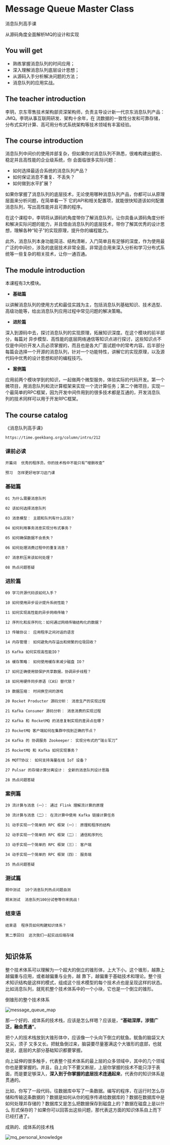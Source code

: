 # Message Queue Master Class

消息队列高手课

从源码角度全面解析MQ的设计和实现

## You will get

+ 熟练掌握消息队列的时间应用；
+ 深入理解消息队列底层设计思想；
+ 从源码入手分析解决问题的方法；
+ 消息队列的应用实战。

## The teacher introduction

李玥，京东零售技术架构部资深架构师，负责主导设计新一代京东消息队列产品： JMQ。李玥从事互联网研发、架构十余年，在 流数据的一致性分发和可靠存储，分布式实时计算、高可用分布式系统架构等技术领域有丰富经验。

## The course introduction

消息队列中间价的使用并部复杂，但如果你对消息队列不熟悉，很难构建出健壮、稳定并且高性能的企业级系统，你 会面临很多实际问题：

+ 如何选择最适合系统的消息队列产品？
+ 如何保证消息不重复、不丢失？
+ 如何做到水平扩展？

如果你掌握了消息队列的底层技术，无论使用哪种消息队列产品，你都可以从原理层面来分析问题，在简单看一下 它的API和相关配置项，就能很快知道该如何配置消息队列，写出高性能并且可靠的程序。

在这个课程中，李玥将从源码的角度带你了解消息队列，让你具备从源码角度分析和解决实际问题的能力，并且借由消息队列的底层技术，带你了解其优秀的设计思想，理解各种“轮子”的实现原理，提升你的编程能力。

此外，消息队列本身功能简洁、结构清晰，入门简单且有足够的深度，作为使用最广泛的中间价，涉及的底层技术非常全面，非常适合用来深入分析和学习分布式系统等一些复杂的相关技术，让你一通百通。

## The module introduction

本课程有3大模块。

+ **基础篇**

以讲解消息队列的使用方式和最佳实践为主，包括消息队列基础知识、技术选型、高级功能等，给出消息队列应用过程中常见问题的解决策略。

+ **进阶篇**

深入到源码中去，探讨消息队列的实现原理，拓展知识深度。在这个模块的前半部分，每篇对 异步模型、高性能的底层网络通信等知识点进行探讨，这些知识点不仅是中间价开发人员必须掌握的，而且也是各大厂面试题中的常考内容。后半部分每篇会选择一个开源的消息队列，针对一个功能特性，讲解它的实现原理，以及源代码中优秀的设计思想和好的编程技巧。

+ **案例篇**

应用前两个模块学到的知识，一起做两个微型服务，体验实际的代码开发。第一个微项目，用消息队列和流计算框架来实现一个流计算任务；第二个微项目，实现一个最简单的RPC框架，因为开发中间件用到的很多技术都是互通的，开发消息队列的技术同样可以用于开发RPC框架。

## The course catalog

《消息队列高手课》

```
https://time.geekbang.org/column/intro/212
```


### 课前必读
```
开篇词  优秀的程序员，你的技术栈中不能只有“增删改查”

预习  怎样更好地学习这门课

```

### 基础篇
```
01 为什么需要消息队列

02 该如何选择消息队列

03 消息模型： 主题和队列有什么区别？

04 如何利用事务消息实现分布式事务？

05 如何确保数据不会丢失？

06 如何处理消费过程中的重复消息？

07 消息积压来该如何处理？

08 热点问题答疑

```

### 进阶篇
```
09 学习开源代码该如何入手？

10 如何使用异步设计提升系统性能？

11 如何实现高性能的异步网络传输？

12 序列化和反序列化：如何通过网络传输结构化的数据？

13 传输协议： 应用程序之间对话的语言

14 内存管理： 如何避免内存溢出和频繁的垃圾回收？

15 Kafka 如何实现高性能IO？

16 缓存策略： 如何使用缓存来减少磁盘 IO？

17 如何正确使用锁保护共享数据，协调异步线程？

18 如何用硬件同步原语（CAS）替代锁？

19 数据压缩： 时间换空间的游戏

20 Rocket Producter 源码分析： 消息生产的实现过程

21 Kafka Consumer 源码分析： 消息消费的实现过程

22 Kafka 和 RocketMQ 的消息复制实现的差异点在哪？

23 RocketMQ 客户端如何在集群中找到正确的节点？

24 Kafka 的 协调服务 Zookeeper： 实现分布式的“瑞士军刀”

25 RocketMQ 和 Kafka 如何实现事务？

26 MQTT协议： 如何支持海量在线 IoT 设备？

27 Pulsar 的存储计算分离设计： 全新的消息队列设计思路

28 热点问题答疑

```

### 案例篇
```
29 流计算与消息（一）： 通过 Flink 理解流计算的原理

30 流计算与消息（二）： 在流计算中使用 Kafka 链接计算任务

31 动手实现一个简单的 RPC 框架（一）： 原理和程序的结构

32 动手实现一个简单的 RPC 框架（二）： 通信和序列化

33 动手实现一个简单的 RPC 框架（三）： 客户端

34 动手实现一个简单的 RPC 框架（四）： 服务端

35 热点问题答疑

```

### 测试篇
```
期中测试  10个消息队列热点问题自测

期末测试  消息队列100分试卷等你来挑战！

```

### 结束语
```
结束语  程序员如何构建知识体系？

第二季回归  这次我们一起实战后端存储


```


## 知识体系

整个技术体系可以理解为一个超大的倒立的锥形体，上大下小。这个锥形，越靠上越偏重与应用，或者越偏重与业务，越 靠下，越偏重于基础技术和理论。整个技术知识结构是这样的模式，组成这个技术模型的每个技术点也是呈现这样的状态。比如消息队列，就死机整个技术体系中的一个小块，它也是一个倒立的锥形。


倒锥形的整个技术体系

![message_queue_map](https://github.com/yumushui/database/blob/master/message_queue/message_queue_master_class/message_queue_map.jpg"message_queue_map")

那一个好的、成体系的技术栈，应该是怎么样嗯？应该是，**“基础深厚，涉猎广泛，融会贯通”**。

把个人的技术栈放到大锥形体中，应该像一个头向下倒立的鱿鱼。鱿鱼的脑袋又大又尖，须子 又多又长。把鱿鱼倒过来，脑袋要尽量塞满这个大锥形的底部，也就是说，底层的大部分基础知识都要掌握。

向上延伸的很多触手，代表整个技术体系的最上层的众多领域中，其中的几个领域你也是要掌握的。并且，自上向下不要又断层，上层你掌握的技术不能只浮于表面，而是要足够深入，**深入到于你掌握的底层技术连通起来**，代表你的知识体系是贯通的。

比如，你写了一段代码，往数据库中写了一条数据。编写的程序，在运行时怎么存储和传输这条数据的？数据是如何从你的程序传递给数据库的？数据在数据库中是如何处理并存储的？数据库又是怎么把数据保存到磁盘上的？数据在磁盘上是以什么 形式保存的？如果你可以回答出这些问题，那代表这方面的知识体系自上而下已经打通了。

成熟的、成体系的技术栈

![mq_personal_knowledge](https://github.com/yumushui/database/blob/master/message_queue/message_queue_master_class/mq_personal_knowledge.jpg  "mq_personal_knowledge")





